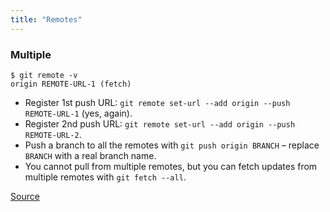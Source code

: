 ```yaml
---
title: "Remotes"
---
```

### Multiple

```
$ git remote -v
origin REMOTE-URL-1 (fetch)
```

- Register 1st push URL: `git remote set-url --add origin --push REMOTE-URL-1` (yes, again).
- Register 2nd push URL: `git remote set-url --add origin --push REMOTE-URL-2`.
- Push a branch to all the remotes with `git push origin BRANCH` – replace `BRANCH`
  with a real branch name.
- You cannot pull from multiple remotes, but you can fetch updates from multiple
  remotes with `git fetch --all`.

[Source](https://jigarius.com/blog/multiple-git-remote-repositories#2-minute-version)
